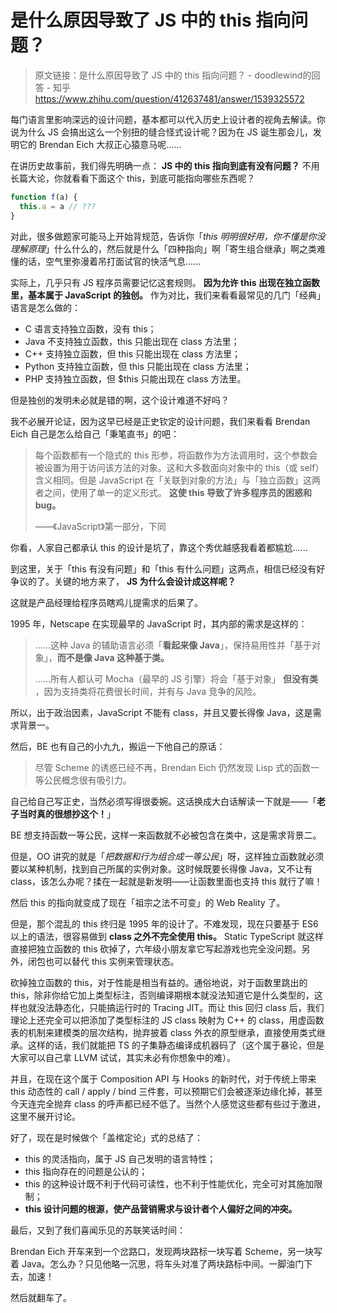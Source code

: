 # 是什么原因导致了 JS 中的 this 指向问题？

>   原文链接：是什么原因导致了 JS 中的 this 指向问题？ - doodlewind的回答 - 知乎 https://www.zhihu.com/question/412637481/answer/1539325572

每门语言里影响深远的设计问题，基本都可以代入历史上设计者的视角去解读。你说为什么 JS 会搞出这么一个别扭的缝合怪式设计呢？因为在 JS 诞生那会儿，发明它的 Brendan Eich 大叔正心猿意马呢......

在讲历史故事前，我们得先明确一点： **JS 中的 this 指向到底有没有问题？** 不用长篇大论，你就看看下面这个 this，到底可能指向哪些东西呢？

```js
function f(a) {
  this.a = a // ???
}
```

对此，很多做题家可能马上开始背规范，告诉你「*this 明明很好用，你不懂是你没理解原理*」什么什么的，然后就是什么「四种指向」啊「寄生组合继承」啊之类难懂的话，空气里弥漫着吊打面试官的快活气息......

实际上，几乎只有 JS 程序员需要记忆这套规则。 **因为允许 this 出现在独立函数里，基本属于 JavaScript 的独创。** 作为对比，我们来看看最常见的几门「经典」语言是怎么做的：

*   C 语言支持独立函数，没有 this；
*   Java 不支持独立函数，this 只能出现在 class 方法里；
*   C++ 支持独立函数，但 this 只能出现在 class 方法里；
*   Python 支持独立函数，但 this 只能出现在 class 方法里；
*   PHP 支持独立函数，但 $this 只能出现在 class 方法里。

但是独创的发明未必就是错的啊，这个设计难道不好吗？

我不必展开论证，因为这早已经是正史钦定的设计问题，我们来看看 Brendan Eich 自己是怎么给自己「秉笔直书」的吧：

>   每个函数都有一个隐式的 this 形参，将函数作为方法调用时，这个参数会被设置为用于访问该方法的对象。这和大多数面向对象中的 this（或 self）含义相同。但是 JavaScript 在「关联到对象的方法」与「独立函数」这两者之间，使用了单一的定义形式。 **这使 this 导致了许多程序员的困惑和 bug。**
>
>   ——《JavaScript》第一部分，下同

你看，人家自己都承认 this 的设计是坑了，靠这个秀优越感我看着都尴尬......

到这里，关于「this 有没有问题」和「this 有什么问题」这两点，相信已经没有好争议的了。关键的地方来了， **JS 为什么会设计成这样呢？**

这就是产品经理给程序员瞎鸡儿提需求的后果了。

1995 年，Netscape 在实现最早的 JavaScript 时，其内部的需求是这样的：

>   ......这种 Java 的辅助语言必须「**看起来像 Java**」，保持易用性并「基于对象」，**而不是像 Java 这种基于类。**
>
>   ......所有人都认可 Mocha（最早的 JS 引擎）将会「基于对象」 **但没有类** ，因为支持类将花费很长时间，并有与 Java 竞争的风险。

所以，出于政治因素，JavaScript 不能有 class，并且又要长得像 Java，这是需求背景一。

然后，BE 也有自己的小九九，搬运一下他自己的原话：

>   尽管 Scheme 的诱惑已经不再，Brendan Eich 仍然发现 Lisp 式的函数一等公民概念很有吸引力。

自己给自己写正史，当然必须写得很委婉。这话换成大白话解读一下就是——「**老子当时真的很想抄这个！**」

BE 想支持函数一等公民，这样一来函数就不必被包含在类中，这是需求背景二。

但是，OO 讲究的就是「*把数据和行为组合成一等公民*」呀，这样独立函数就必须要以某种机制，找到自己所属的实例对象。这时候既要长得像 Java，又不让有 class，该怎么办呢？揉在一起就是新发明——让函数里面也支持 this 就行了嘛！

然后 this 的指向就变成了现在「祖宗之法不可变」的 Web Reality 了。

但是，那个混乱的 this 终归是 1995 年的设计了。不难发现，现在只要基于 ES6 以上的语法，很容易做到 **class 之外不完全使用 this。** Static TypeScript 就这样直接把独立函数的 this 砍掉了，六年级小朋友拿它写起游戏也完全没问题。另外，闭包也可以替代 this 实例来管理状态。

砍掉独立函数的 this，对于性能是相当有益的。通俗地说，对于函数里跳出的 this，除非你给它加上类型标注，否则编译期根本就没法知道它是什么类型的，这样也就没法静态化，只能搞运行时的 Tracing JIT。而让 this 回归 class 后，我们理论上还完全可以把添加了类型标注的 JS class 映射为 C++ 的 class，用虚函数表的机制来建模类的层次结构，抛弃披着 class 外衣的原型继承，直接使用类式继承。这样的话，我们就能把 TS 的子集静态编译成机器码了（这个属于暴论，但是大家可以自己拿 LLVM 试试，其实未必有你想象中的难）。

并且，在现在这个属于 Composition API 与 Hooks 的新时代，对于传统上带来 this 动态性的 call / apply / bind 三件套，可以预期它们会被逐渐边缘化掉，甚至今天连完全抛弃 class 的呼声都已经不低了。当然个人感觉这些都有些过于激进，这里不展开讨论。

 好了，现在是时候做个「盖棺定论」式的总结了：

*   this 的灵活指向，属于 JS 自己发明的语言特性；
*   this 指向存在的问题是公认的；
*   this 的这种设计既不利于代码可读性，也不利于性能优化，完全可对其施加限制；
*   **this 设计问题的根源，使产品营销需求与设计者个人偏好之间的冲突。**

最后，又到了我们喜闻乐见的苏联笑话时间：

Brendan Eich 开车来到一个岔路口，发现两块路标一块写着 Scheme，另一块写着 Java。怎么办？只见他略一沉思，将车头对准了两块路标中间。一脚油门下去，加速！

然后就翻车了。

